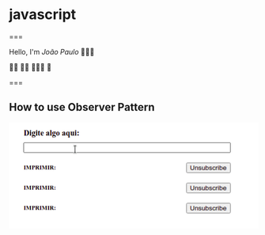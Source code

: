 # javascript
===

Hello, I'm _João Paulo_ 🙋🏻‍♂️

👨‍💻 🤘🏻 👨🏻‍🚀 🚀

===
## How to use Observer Pattern

![Exmple Observer Pattern](/Observers/images/example-observer.gif)
